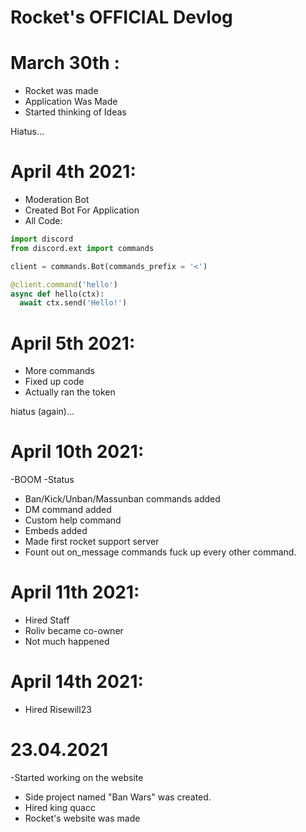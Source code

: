 # Rocket's OFFICIAL Devlog

# March 30th :
- Rocket was made
- Application Was Made
- Started thinking of Ideas

Hiatus...

# April 4th 2021:
- Moderation Bot
- Created Bot For Application
- All Code:
```py
import discord
from discord.ext import commands

client = commands.Bot(commands_prefix = '<')

@client.command('hello')
async def hello(ctx):
  await ctx.send('Hello!')
```
  
 # April 5th 2021: 
  - More commands
  - Fixed up code
  - Actually ran the token
  
  hiatus (again)...
  
#  April 10th 2021:
  
  -BOOM
  -Status
  - Ban/Kick/Unban/Massunban commands added
  - DM command added
  - Custom help command
  - Embeds added
  - Made first rocket support server
  - Fount out on_message commands fuck up every other command.
  
 # April 11th 2021:
  - Hired Staff
  - Roliv became co-owner
  - Not much happened
  
 # April 14th 2021:
  - Hired Risewill23
  
 # 23.04.2021
 
 -Started working on the website
 - Side project named "Ban Wars" was created.
 - Hired king quacc
 - Rocket's website was made
